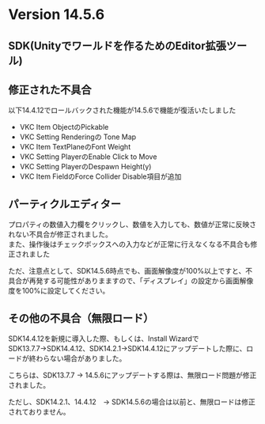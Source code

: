 # Version 14.5.6

## SDK(Unityでワールドを作るためのEditor拡張ツール)

## 修正された不具合

以下14.4.12でロールバックされた機能が14.5.6で機能が復活いたしました<br>

- VKC Item ObjectのPickable
- VKC Setting Renderingの Tone Map
- VKC Item TextPlaneのFont Weight
- VKC Setting PlayerのEnable Click to Move
- VKC Setting PlayerのDespawn Height(y)
- VKC Item FieldのForce Collider Disable項目が追加

## パーティクルエディター

プロパティの数値入力欄をクリックし、数値を入力しても、数値が正常に反映されない不具合が修正されました。<br>
また、操作後はチェックボックスへの入力などが正常に行えなくなる不具合も修正されました<br>

ただ、注意点として、SDK14.5.6時点でも、画面解像度が100%以上ですと、不具合が再発する可能性がありまますので、「ディスプレイ」の設定から画面解像度を100%に設定してください。

## その他の不具合（無限ロード）

SDK14.4.12を新規に導入した際、もしくは、Install WizardでSDK13.7.7→SDK14.4.12、SDK14.2.1→SDK14.4.12にアップデートした際に、ロードが終わらない場合がありました。<br>

こちらは、SDK13.7.7 -> 14.5.6にアップデートする際は、無限ロード問題が修正されました。<br>

ただし、SDK14.2.1、14.4.12　-> SDK14.5.6の場合は以前と、無限ロードは修正されておりません。<br>